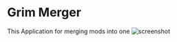 __Grim Merger__
===========
This Application for merging mods into one 
![screenshot](https://i.ibb.co/FhxGyTp/grim-dawn-mod-merge-manager.png)
